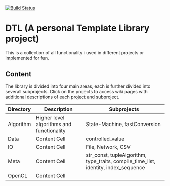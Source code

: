 [![Build Status](https://travis-ci.org/matyro/DTL.svg?branch=master)](https://travis-ci.org/matyro/DTL)

# DTL (A personal Template Library project)

This is a collection of all functionality i used in different projects or implemented for fun.


## Content
The library is divided into four main areas, each is further divided into severall subprojects. Click on the projects to access wiki pages with additional descriptions of each project and subproject.

| Directory  | Description | Subprojects |
| ------------- | ------------- | -------------- |
| Algorithm  | Higher level algorithms and functionality  | State-Machine,  fastConversion |
| Data  | Content Cell  | controlled_value |
| IO  | Content Cell  | File, Network, CSV|
| Meta  | Content Cell  | str_const, tupleAlgorithm, type_traits, compile_time_list, identity, index_sequence|
| OpenCL  | Content Cell  | |


